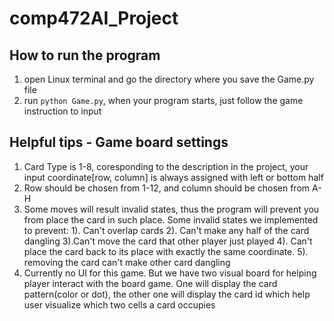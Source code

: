 # comp472AI_Project

## How to run the program 
1. open Linux terminal and go the directory where you save the Game.py file
2. run ```python Game.py```, when your program starts, just follow the game instruction to input



## Helpful tips - Game board settings
1. Card Type is 1-8, coresponding to the description in the project,
your input coordinate[row, column] is always assigned with left or bottom half
2. Row should be chosen from 1-12, and column should be chosen from A-H
3. Some moves will result invalid states, thus the program will prevent you 
from place the card in such place. Some invalid states we implemented to prevent:
    1). Can't overlap cards 2). Can't make any half of the card dangling 3).Can't move the card 
    that other player just played 4). Can't place the card back to its place with exactly the same
    coordinate. 5). removing the card can't make other card dangling
4. Currently no UI for this game. But we have two visual board for helping player
interact with the board game. One will display the card pattern(color or dot), the other one will
display the card id which help user visualize which two cells a card occupies

